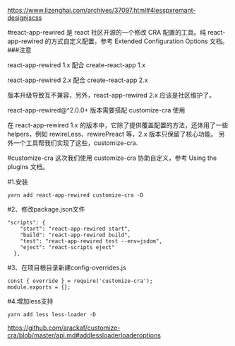https://www.lizenghai.com/archives/37097.html#4lesspxremant-designjscss

#react-app-rewired 
是 react 社区开源的一个修改 CRA 配置的工具。纯 react-app-rewired 的方式自定义配置，参考 Extended Configuration Options 文档。
###注意

react-app-rewired 1.x 配合 create-react-app 1.x

react-app-rewired 2.x 配合 create-react-app 2.x

版本升级导致互不兼容，另外，react-app-rewired 2.x 应该是社区维护了。

react-app-rewired@^2.0.0+ 版本需要搭配 customize-cra 使用

在 react-app-rewired 1.x 的版本中，它除了提供覆盖配置的方法，还体用了一些 helpers，例如 rewireLess、rewirePreact 等，2.x 版本只保留了核心功能。
另外一个工具帮我们实现了这些，customize-cra.

#customize-cra
这次我们使用 customize-cra 协助自定义，参考 Using the plugins 文档。

#1.安装
```
yarn add react-app-rewired customize-cra -D
```

#2、修改package.json文件
```
"scripts": {
    "start": "react-app-rewired start",
    "build": "react-app-rewired build",
    "test": "react-app-rewired test --env=jsdom",
    "eject": "react-scripts eject"
  },
```
#3、在项目根目录新建config-overrides.js
```
const { override } = require('customize-cra');
module.exports = {};
```

#4.增加less支持
```
yarn add less less-loader -D
```

https://github.com/arackaf/customize-cra/blob/master/api.md#addlessloaderloaderoptions




